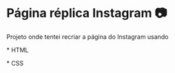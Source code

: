# Página réplica Instagram :camera:

Projeto onde tentei recriar a página do Instagram usando 

<p> * HTML </p> 
<p> * CSS </p>
